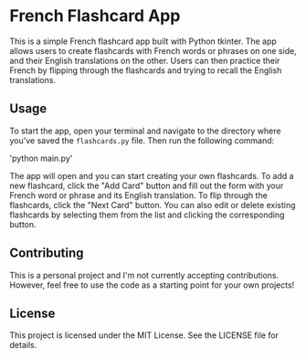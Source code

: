 # French Flashcard App

This is a simple French flashcard app built with Python tkinter. The app allows users to create flashcards with French words or phrases on one side, and their English translations on the other. Users can then practice their French by flipping through the flashcards and trying to recall the English translations.

## Usage

To start the app, open your terminal and navigate to the directory where you've saved the `flashcards.py` file. Then run the following command:

'python main.py'

The app will open and you can start creating your own flashcards. To add a new flashcard, click the "Add Card" button and fill out the form with your French word or phrase and its English translation. To flip through the flashcards, click the "Next Card" button. You can also edit or delete existing flashcards by selecting them from the list and clicking the corresponding button.

## Contributing

This is a personal project and I'm not currently accepting contributions. However, feel free to use the code as a starting point for your own projects!

## License

This project is licensed under the MIT License. See the LICENSE file for details.


